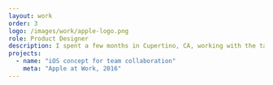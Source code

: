 ```yaml
---
layout: work
order: 3
logo: /images/work/apple-logo.png
role: Product Designer
description: I spent a few months in Cupertino, CA, working with the talented team at Apple to concept, design, and partner with engineering on one of their first <a href="https://www.apple.com/business/products-platform/">100 business apps</a>. We explored ways to extend the iOS ecosystem for people at work in a historically consumer-first product company.
projects:
  - name: "iOS concept for team collaboration"
    meta: "Apple at Work, 2016"
---
```

